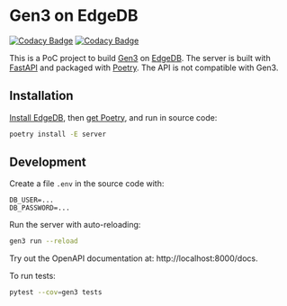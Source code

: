 # Gen3 on EdgeDB

[![Codacy Badge](https://api.codacy.com/project/badge/Grade/f819f24801bb4bf79523bc48adfdbb25)](https://www.codacy.com/manual/fantix/gen4?utm_source=github.com&amp;utm_medium=referral&amp;utm_content=fantix/gen4&amp;utm_campaign=Badge_Grade)
[![Codacy Badge](https://api.codacy.com/project/badge/Coverage/f819f24801bb4bf79523bc48adfdbb25)](https://www.codacy.com/manual/fantix/gen4?utm_source=github.com&amp;utm_medium=referral&amp;utm_content=fantix/gen4&amp;utm_campaign=Badge_Coverage)

This is a PoC project to build [Gen3](https://gen3.org/) on [EdgeDB](https://edgedb.com/).
The server is built with [FastAPI](https://fastapi.tiangolo.com/) and packaged with
[Poetry](https://poetry.eustace.io/). The API is not compatible with Gen3.

## Installation
[Install EdgeDB](https://edgedb.com/download), then
[get Poetry](https://poetry.eustace.io/docs/#installation), and run in source code:

```bash
poetry install -E server
```

## Development

Create a file `.env` in the source code with:

```
DB_USER=...
DB_PASSWORD=...
```

Run the server with auto-reloading:

```bash
gen3 run --reload
```

Try out the OpenAPI documentation at: http://localhost:8000/docs.

To run tests:

```bash
pytest --cov=gen3 tests
```